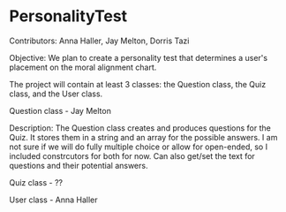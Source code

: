 # PersonalityTest

Contributors: Anna Haller, Jay Melton, Dorris Tazi

Objective: We plan to create a personality test that determines a user's placement on the moral alignment chart.

The project will contain at least 3 classes: the Question class, the Quiz class, and the User class.

Question class - Jay Melton

Description: The Question class creates and produces questions for the Quiz. It stores them in a string and an array for the possible answers. 
I am not sure if we will do fully multiple choice or allow for open-ended, so I included constrcutors for both for now. Can also get/set the text for questions
and their potential answers.

Quiz class - ??

User class - Anna Haller
